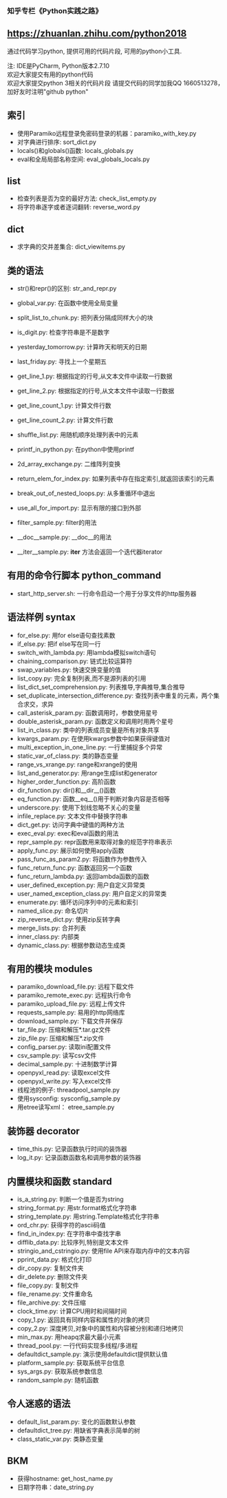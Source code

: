 ### 知乎专栏《Python实践之路》
https://zhuanlan.zhihu.com/python2018
--------------------------------------

通过代码学习python, 提供可用的代码片段, 可用的python小工具.

注: IDE是PyCharm, Python版本2.7.10  
欢迎大家提交有用的python代码  
欢迎大家提交python 3相关的代码片段
请提交代码的同学加我QQ 1660513278，加好友时注明"github python"

## 索引
- 使用Paramiko远程登录免密码登录的机器：paramiko_with_key.py
- 对字典进行排序: sort_dict.py 
- locals()和globals()函数: locals_globals.py
- eval和全局局部名称空间: eval_globals_locals.py

## list
* 检查列表是否为空的最好方法: check_list_empty.py 
* 将字符串逐字或者逐词翻转: reverse_word.py

## dict
* 求字典的交并差集合: dict_viewitems.py


## 类的语法
* str()和repr()的区别: str_and_repr.py


* global_var.py: 在函数中使用全局变量
* split_list_to_chunk.py: 把列表分隔成同样大小的块
* is_digit.py: 检查字符串是不是数字

* yesterday_tomorrow.py: 计算昨天和明天的日期
* last_friday.py: 寻找上一个星期五
* get_line_1.py: 根据指定的行号,从文本文件中读取一行数据
* get_line_2.py: 根据指定的行号,从文本文件中读取一行数据
* get_line_count_1.py: 计算文件行数
* get_line_count_2.py: 计算文件行数
* shuffle_list.py: 用随机顺序处理列表中的元素
* printf_in_python.py: 在python中使用printf
* 2d_array_exchange.py: 二维阵列变换
* return_elem_for_index.py: 如果列表中存在指定索引,就返回该索引的元素
* break_out_of_nested_loops.py: 从多重循环中退出
* use_all_for_import.py: 显示有限的接口到外部
* filter_sample.py: filter的用法
* __doc__sample.py: __doc__的用法
* __iter__sample.py: __iter__ 方法会返回一个迭代器iterator


## 有用的命令行脚本 python_command
* start_http_server.sh: 一行命令启动一个用于分享文件的http服务器

## 语法样例 syntax
* for_else.py: 用for else语句查找素数
* if_else.py: 把if else写在同一行
* switch_with_lambda.py: 用lambda模拟switch语句
* chaining_comparison.py: 链式比较运算符
* swap_variables.py: 快速交换变量的值
* list_copy.py: 完全复制列表,而不是源列表的引用
* list_dict_set_comprehension.py: 列表推导,字典推导,集合推导
* set_duplicate_intersection_difference.py: 查找列表中重复的元素，两个集合求交，求异
* call_asterisk_param.py: 函数调用时，参数使用星号
* double_asterisk_param.py: 函数定义和调用时用两个星号
* list_in_class.py: 类中的列表成员变量是所有对象共享
* kwargs_param.py: 在使用kwargs参数中如果获得键值对
* multi_exception_in_one_line.py: 一行里捕捉多个异常
* static_var_of_class.py: 类的静态变量
* range_vs_xrange.py: range和xrange的使用
* list_and_generator.py: 用range生成list和generator
* higher_order_function.py: 高阶函数
* dir_function.py: dir()和__dir__()函数
* eq_function.py: 函数__eq__()用于判断对象内容是否相等
* underscore.py: 使用下划线忽略不关心的变量
* infile_replace.py: 文本文件中替换字符串
* dict_get.py: 访问字典中键值的两种方法
* exec_eval.py: exec和eval函数的用法
* repr_sample.py: repr函数用来取得对象的规范字符串表示
* apply_func.py: 展示如何使用apply函数
* pass_func_as_param2.py: 将函数作为参数传入
* func_return_func.py: 函数返回另一个函数
* func_return_lambda.py: 返回lambda函数的函数
* user_defined_exception.py: 用户自定义异常类
* user_named_exception_class.py: 用户自定义的异常类
* enumerate.py: 循环访问序列中的元素和索引
* named_slice.py: 命名切片
* zip_reverse_dict.py: 使用zip反转字典
* merge_lists.py: 合并列表
* inner_class.py: 内部类
* dynamic_class.py: 根据参数动态生成类


## 有用的模块 modules
* paramiko_download_file.py: 远程下载文件
* paramiko_remote_exec.py: 远程执行命令
* paramiko_upload_file.py: 远程上传文件
* requests_sample.py: 易用的http网络库
* download_sample.py: 下载文件并保存
* tar_file.py: 压缩和解压*.tar.gz文件
* zip_file.py: 压缩和解压*.zip文件
* config_parser.py: 读取ini配置文件
* csv_sample.py: 读写csv文件
* decimal_sample.py: 十进制数学计算
* openpyxl_read.py: 读取excel文件
* openpyxl_write.py: 写入excel文件
* 线程池的例子: threadpool_sample.py
* 使用sysconfig: sysconfig_sample.py
* 用etree读写xml： etree_sample.py

## 装饰器 decorator
* time_this.py: 记录函数执行时间的装饰器
* log_it.py: 记录函数函数名和调用参数的装饰器

## 内置模块和函数 standard
* is_a_string.py: 判断一个值是否为string
* string_format.py: 用str.format格式化字符串
* string_template.py: 用string.Template格式化字符串
* ord_chr.py: 获得字符的ascii码值
* find_in_index.py: 在字符串中查找字串
* difflib_data.py: 比较序列,特别是文本文件
* stringio_and_cstringio.py: 使用file API来存取内存中的文本内容
* pprint_data.py: 格式化打印
* dir_copy.py: 复制文件夹
* dir_delete.py: 删除文件夹
* file_copy.py: 复制文件
* file_rename.py: 文件重命名
* file_archive.py: 文件压缩
* clock_time.py: 计算CPU用时和间隔时间
* copy_1.py: 返回具有同样内容和属性的对象的拷贝
* copy_2.py: 深度拷贝,对象中的属性和内容被分别和递归地拷贝
* min_max.py: 用heapq求最大最小元素
* thread_pool.py: 一行代码实现多线程/多进程
* defaultdict_sample.py: 演示使用defaultdict提供默认值
* platform_sample.py: 获取系统平台信息
* sys_args.py: 获取系统参数信息
* random_sample.py: 随机函数



## 令人迷惑的语法
* default_list_param.py: 变化的函数默认参数
* defaultdict_tree.py: 用缺省字典表示简单的树
* class_static_var.py: 类静态变量

## BKM 
* 获得hostname: get_host_name.py
* 日期字符串：date_string.py
